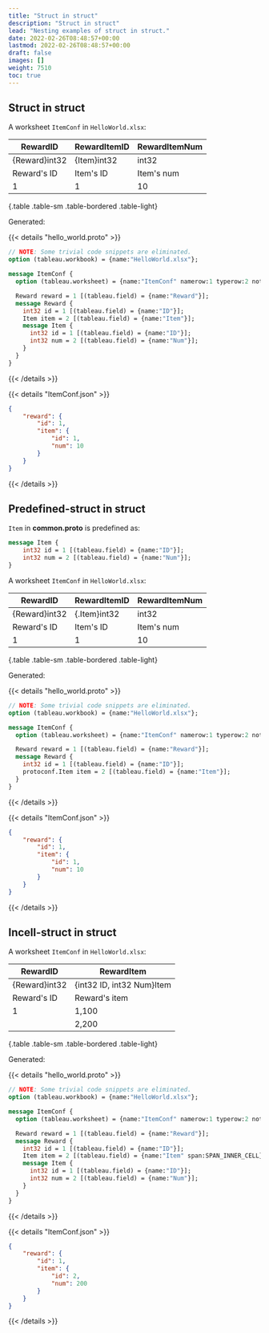 ```yaml
---
title: "Struct in struct"
description: "Struct in struct"
lead: "Nesting examples of struct in struct."
date: 2022-02-26T08:48:57+00:00
lastmod: 2022-02-26T08:48:57+00:00
draft: false
images: []
weight: 7510
toc: true
---
```


## Struct in struct

A worksheet `ItemConf` in `HelloWorld.xlsx`:

| RewardID      | RewardItemID | RewardItemNum |
|---------------|--------------|---------------|
| {Reward}int32 | {Item}int32  | int32         |
| Reward's ID   | Item's ID    | Item's num    |
| 1             | 1            | 10            |
{.table .table-sm .table-bordered .table-light}

Generated:

{{< details "hello_world.proto" >}}

```protobuf
// NOTE: Some trivial code snippets are eliminated.
option (tableau.workbook) = {name:"HelloWorld.xlsx"};

message ItemConf {
  option (tableau.worksheet) = {name:"ItemConf" namerow:1 typerow:2 noterow:3 datarow:4};

  Reward reward = 1 [(tableau.field) = {name:"Reward"}];
  message Reward {
    int32 id = 1 [(tableau.field) = {name:"ID"}];
    Item item = 2 [(tableau.field) = {name:"Item"}];
    message Item {
      int32 id = 1 [(tableau.field) = {name:"ID"}];
      int32 num = 2 [(tableau.field) = {name:"Num"}];
    }
  }
}
```

{{< /details >}}

{{< details "ItemConf.json" >}}

```json
{
    "reward": {
        "id": 1,
        "item": {
            "id": 1,
            "num": 10
        }
    }
}
```

{{< /details >}}

## Predefined-struct in struct

`Item` in **common.proto** is predefined as:

```proto
message Item {
    int32 id = 1 [(tableau.field) = {name:"ID"}];
    int32 num = 2 [(tableau.field) = {name:"Num"}];
}
```

A worksheet `ItemConf` in `HelloWorld.xlsx`:

<div class="table-responsive">

| RewardID      | RewardItemID | RewardItemNum |
|---------------|--------------|---------------|
| {Reward}int32 | {.Item}int32 | int32         |
| Reward's ID   | Item's ID    | Item's num    |
| 1             | 1            | 10            |
{.table .table-sm .table-bordered .table-light}

</div>

Generated:

{{< details "hello_world.proto" >}}

```protobuf
// NOTE: Some trivial code snippets are eliminated.
option (tableau.workbook) = {name:"HelloWorld.xlsx"};

message ItemConf {
  option (tableau.worksheet) = {name:"ItemConf" namerow:1 typerow:2 noterow:3 datarow:4};

  Reward reward = 1 [(tableau.field) = {name:"Reward"}];
  message Reward {
    int32 id = 1 [(tableau.field) = {name:"ID"}];
    protoconf.Item item = 2 [(tableau.field) = {name:"Item"}];
  }
}
```

{{< /details >}}

{{< details "ItemConf.json" >}}

```json
{
    "reward": {
        "id": 1,
        "item": {
            "id": 1,
            "num": 10
        }
    }
}
```

{{< /details >}}

## Incell-struct in struct

A worksheet `ItemConf` in `HelloWorld.xlsx`:

| RewardID      | RewardItem                |
|---------------|---------------------------|
| {Reward}int32 | {int32 ID, int32 Num}Item |
| Reward's ID   | Reward's item             |
| 1             | 1,100                     |
|               | 2,200                     |
{.table .table-sm .table-bordered .table-light}

Generated:

{{< details "hello_world.proto" >}}

```protobuf
// NOTE: Some trivial code snippets are eliminated.
option (tableau.workbook) = {name:"HelloWorld.xlsx"};

message ItemConf {
  option (tableau.worksheet) = {name:"ItemConf" namerow:1 typerow:2 noterow:3 datarow:4};

  Reward reward = 1 [(tableau.field) = {name:"Reward"}];
  message Reward {
    int32 id = 1 [(tableau.field) = {name:"ID"}];
    Item item = 2 [(tableau.field) = {name:"Item" span:SPAN_INNER_CELL}];
    message Item {
      int32 id = 1 [(tableau.field) = {name:"ID"}];
      int32 num = 2 [(tableau.field) = {name:"Num"}];
    }
  }
}
```

{{< /details >}}

{{< details "ItemConf.json" >}}

```json
{
    "reward": {
        "id": 1,
        "item": {
            "id": 2,
            "num": 200
        }
    }
}
```

{{< /details >}}
